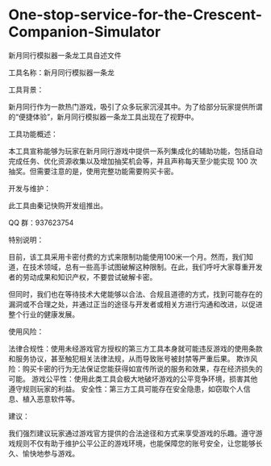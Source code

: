 # One-stop-service-for-the-Crescent-Companion-Simulator 
新月同行模拟器一条龙工具自述文件

工具名称：新月同行模拟器一条龙
 
工具背景：
 
新月同行作为一款热门游戏，吸引了众多玩家沉浸其中。为了给部分玩家提供所谓的“便捷体验”，新月同行模拟器一条龙工具出现在了视野中。
 
工具功能概述：
 
本工具宣称能够为玩家在新月同行游戏中提供一系列集成化的辅助功能，包括自动完成任务、优化资源收集以及增加抽奖机会等，并且声称每天至少能实现 100 次抽奖。但需要注意的是，使用完整功能需要购买卡密。
 
开发与维护：
 
此工具由秦记快购开发组推出。
 
QQ 群：937623754
 
特别说明：
 
目前，该工具采用卡密付费的方式来限制功能使用100米一个月。然而，我们知道，在技术领域，总有一些高手试图破解这种限制。在此，我们呼吁大家尊重开发者的劳动成果和知识产权，不要尝试破解卡密。
 
但同时，我们也在等待技术大佬能够以合法、合规且道德的方式，找到可能存在的漏洞或不合理之处，并通过正当的途径与开发者或相关方进行沟通和改进，以促进整个行业的健康发展。
 
使用风险：
 
法律合规性：使用未经游戏官方授权的第三方工具本身就可能违反游戏的使用条款和服务协议，甚至触犯相关法律法规，从而导致账号被封禁等严重后果。
欺诈风险：购买卡密的行为无法保证您能获得如宣传所说的服务和效果，存在经济损失的可能。
游戏公平性：使用此类工具会极大地破坏游戏的公平竞争环境，损害其他遵守规则玩家的利益。
安全性：第三方工具可能存在安全隐患，如窃取个人信息、植入恶意软件等。
 
建议：
 
我们强烈建议玩家通过游戏官方提供的合法途径和方式来享受游戏的乐趣。遵守游戏规则不仅有助于维护公平公正的游戏环境，也能保障您的账号安全，让您能够长久、愉快地参与游戏。
 
